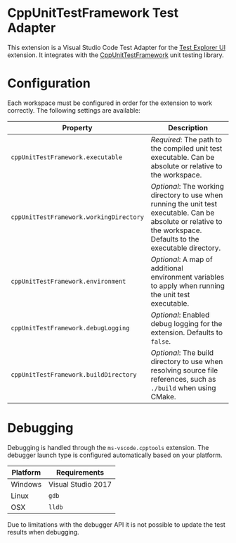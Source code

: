 # CppUnitTestFramework Test Adapter
This extension is a Visual Studio Code Test Adapter for the [Test Explorer UI](https://marketplace.visualstudio.com/items?itemName=hbenl.vscode-test-explorer) extension.  It integrates with the [CppUnitTestFramework](https://github.com/drleq/CppUnitTestFramework) unit testing library.

# Configuration
Each workspace must be configured in order for the extension to work correctly.  The following settings are available:

Property                                | Description
----------------------------------------|----------------------------------------------------------------------------------------------------------
`cppUnitTestFramework.executable`       | _Required_: The path to the compiled unit test executable.  Can be absolute or relative to the workspace.
`cppUnitTestFramework.workingDirectory` | _Optional_: The working directory to use when running the unit test executable.  Can be absolute or relative to the workspace.  Defaults to the executable directory.
`cppUnitTestFramework.environment`      | _Optional_: A map of additional environment variables to apply when running the unit test executable.
`cppUnitTestFramework.debugLogging`     | _Optional_: Enabled debug logging for the extension.  Defaults to `false`.
`cppUnitTestFramework.buildDirectory`   | _Optional_: The build directory to use when resolving source file references, such as `./build` when using CMake.

# Debugging
Debugging is handled through the `ms-vscode.cpptools` extension.  The debugger launch type is configured automatically based on your platform.

Platform | Requirements
---------|-------------
Windows  | Visual Studio 2017
Linux    | `gdb`
OSX      | `lldb`

Due to limitations with the debugger API it is not possible to update the test results when debugging.